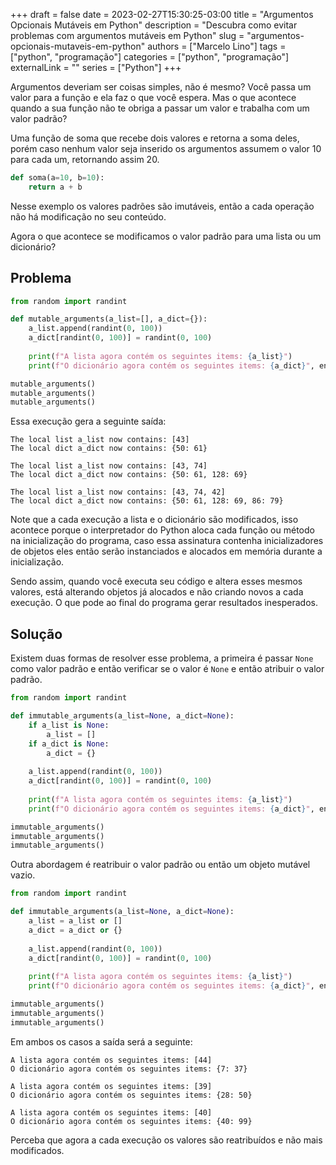+++ 
draft = false
date = 2023-02-27T15:30:25-03:00
title = "Argumentos Opcionais Mutáveis em Python"
description = "Descubra como evitar problemas com argumentos mutáveis em Python"
slug = "argumentos-opcionais-mutaveis-em-python"
authors = ["Marcelo Lino"]
tags = ["python", "programação"]
categories = ["python", "programação"]
externalLink = ""
series = ["Python"]
+++

Argumentos deveriam ser coisas simples, não é mesmo? Você passa um valor para a função e ela faz o que você espera. Mas o que acontece quando a sua função não te obriga a passar um valor e trabalha com um valor padrão?

Uma função de soma que recebe dois valores e retorna a soma deles, porém caso nenhum valor seja inserido os argumentos assumem o valor 10 para cada um, retornando assim 20.

```python
def soma(a=10, b=10):
    return a + b
```

Nesse exemplo os valores padrões são imutáveis, então a cada operação não há modificação no seu conteúdo.

Agora o que acontece se modificamos o valor padrão para uma lista ou um dicionário?

## Problema

```python
from random import randint

def mutable_arguments(a_list=[], a_dict={}):
    a_list.append(randint(0, 100))
    a_dict[randint(0, 100)] = randint(0, 100)
    
    print(f"A lista agora contém os seguintes items: {a_list}")
    print(f"O dicionário agora contém os seguintes items: {a_dict}", end="\n\n")

mutable_arguments()
mutable_arguments()
mutable_arguments()
```

Essa execução gera a seguinte saída:

```text
The local list a_list now contains: [43]
The local dict a_dict now contains: {50: 61}

The local list a_list now contains: [43, 74]
The local dict a_dict now contains: {50: 61, 128: 69}

The local list a_list now contains: [43, 74, 42]
The local dict a_dict now contains: {50: 61, 128: 69, 86: 79}
```

Note que a cada execução a lista e o dicionário são modificados, isso acontece porque o interpretador do Python aloca cada função ou método na inicialização do programa, caso essa assinatura contenha inicializadores de objetos eles então serão instanciados e alocados em memória durante a inicialização.

Sendo assim, quando você executa seu código e altera esses mesmos valores, está alterando objetos já alocados e não criando novos a cada execução. O que pode ao final do programa gerar resultados inesperados.

## Solução

Existem duas formas de resolver esse problema, a primeira é passar `None` como valor padrão e então verificar se o valor é `None` e então atribuir o valor padrão.

```python
from random import randint

def immutable_arguments(a_list=None, a_dict=None):
    if a_list is None:
        a_list = []
    if a_dict is None:
        a_dict = {}
        
    a_list.append(randint(0, 100))
    a_dict[randint(0, 100)] = randint(0, 100)
    
    print(f"A lista agora contém os seguintes items: {a_list}")
    print(f"O dicionário agora contém os seguintes items: {a_dict}", end="\n\n")

immutable_arguments()
immutable_arguments()
immutable_arguments()
```

Outra abordagem é reatribuir o valor padrão ou então um objeto mutável vazio.

```python
from random import randint

def immutable_arguments(a_list=None, a_dict=None):
    a_list = a_list or []
    a_dict = a_dict or {}
    
    a_list.append(randint(0, 100))
    a_dict[randint(0, 100)] = randint(0, 100)
    
    print(f"A lista agora contém os seguintes items: {a_list}")
    print(f"O dicionário agora contém os seguintes items: {a_dict}", end="\n\n")

immutable_arguments()
immutable_arguments()
immutable_arguments()
```

Em ambos os casos a saída será a seguinte:

```text
A lista agora contém os seguintes items: [44]
O dicionário agora contém os seguintes items: {7: 37}

A lista agora contém os seguintes items: [39]
O dicionário agora contém os seguintes items: {28: 50}

A lista agora contém os seguintes items: [40]
O dicionário agora contém os seguintes items: {40: 99}
```

Perceba que agora a cada execução os valores são reatribuídos e não mais modificados.
